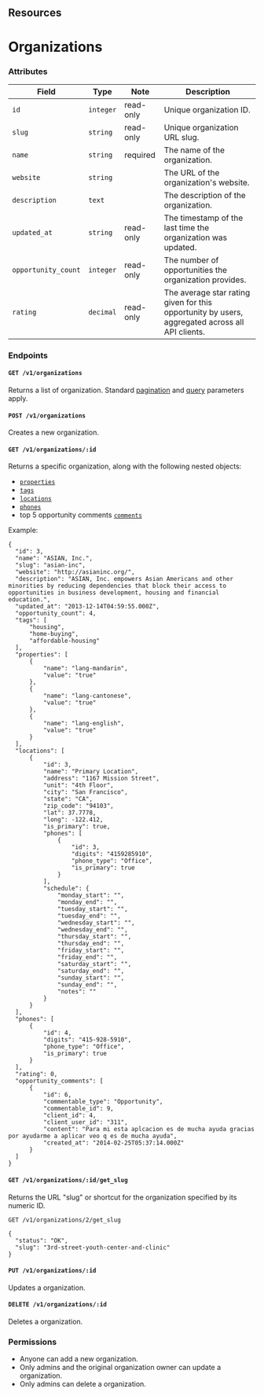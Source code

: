 ## Resources

# Organizations

### Attributes

Field               | Type         | Note       | Description                                  
--------------------|--------------|------------|---------------------------------------
`id`                | `integer`    | read-only  | Unique organization ID.
`slug`              | `string`     | read-only  | Unique organization URL slug.
`name`              | `string`     | required   | The name of the organization.
`website`           | `string`     |            | The URL of the organization's website.
`description`       | `text`       |            | The description of the organization.
`updated_at`        | `string`     | read-only  | The timestamp of the last time the organization was updated.
`opportunity_count` | `integer`    | read-only  | The number of opportunities the organization provides.
`rating`            | `decimal`    | read-only  | The average star rating given for this opportunity by users, aggregated across all API clients.

### Endpoints

#### `GET /v1/organizations`

Returns a list of organization. Standard [pagination](/docs/common/pagination.md) and [query](/docs/common/query.md) parameters apply.

#### `POST /v1/organizations`

Creates a new organization.

#### `GET /v1/organizations/:id`

Returns a specific organization, along with the following nested objects:

- [`properties`](properties.md)
- [`tags`](tags.md)
- [`locations`](locations.md)
- [`phones`](phones.md)
- top 5 opportunity comments [`comments`](comments.md)

Example:

    {
      "id": 3,
      "name": "ASIAN, Inc.",
      "slug": "asian-inc",
      "website": "http://asianinc.org/",
      "description": "ASIAN, Inc. empowers Asian Americans and other minorities by reducing dependencies that block their access to opportunities in business development, housing and financial education.",
      "updated_at": "2013-12-14T04:59:55.000Z",
      "opportunity_count": 4,
      "tags": [
          "housing",
          "home-buying",
          "affordable-housing"
      ],
      "properties": [
          {
              "name": "lang-mandarin",
              "value": "true"
          },
          {
              "name": "lang-cantonese",
              "value": "true"
          },
          {
              "name": "lang-english",
              "value": "true"
          }
      ],
      "locations": [
          {
              "id": 3,
              "name": "Primary Location",
              "address": "1167 Mission Street",
              "unit": "4th Floor",
              "city": "San Francisco",
              "state": "CA",
              "zip_code": "94103",
              "lat": 37.7778,
              "long": -122.412,
              "is_primary": true,
              "phones": [
                  {
                      "id": 3,
                      "digits": "4159285910",
                      "phone_type": "Office",
                      "is_primary": true
                  }
              ],
              "schedule": {
                  "monday_start": "",
                  "monday_end": "",
                  "tuesday_start": "",
                  "tuesday_end": "",
                  "wednesday_start": "",
                  "wednesday_end": "",
                  "thursday_start": "",
                  "thursday_end": "",
                  "friday_start": "",
                  "friday_end": "",
                  "saturday_start": "",
                  "saturday_end": "",
                  "sunday_start": "",
                  "sunday_end": "",
                  "notes": ""
              }
          }
      ],
      "phones": [
          {
              "id": 4,
              "digits": "415-928-5910",
              "phone_type": "Office",
              "is_primary": true
          }
      ],
      "rating": 0,
      "opportunity_comments": [
          {
              "id": 6,
              "commentable_type": "Opportunity",
              "commentable_id": 9,
              "client_id": 4,
              "client_user_id": "311",
              "content": "Para mi esta aplcacion es de mucha ayuda gracias por ayudarme a aplicar veo q es de mucha ayuda",
              "created_at": "2014-02-25T05:37:14.000Z"
          }
      ]
    }

#### `GET /v1/organizations/:id/get_slug`

Returns the URL "slug" or shortcut for the organization specified by its numeric ID.

    GET /v1/organizations/2/get_slug

    {
      "status": "OK",
      "slug": "3rd-street-youth-center-and-clinic"
    }

#### `PUT /v1/organizations/:id`

Updates a organization.

#### `DELETE /v1/organizations/:id`

Deletes a organization.

### Permissions

* Anyone can add a new organization.
* Only admins and the original organization owner can update a organization.
* Only admins can delete a organization.

